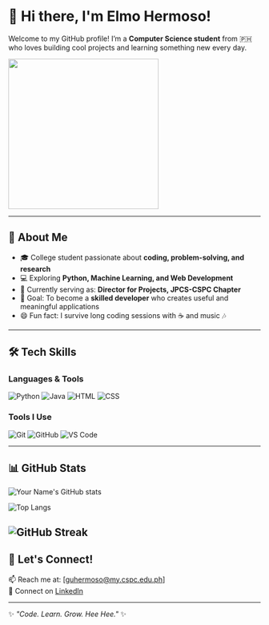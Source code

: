 # 👋 Hi there, I'm Elmo Hermoso!

Welcome to my GitHub profile! I’m a **Computer Science student** from 🇵🇭 who loves building cool projects and learning something new every day.  

<img src="https://media3.giphy.com/media/v1.Y2lkPTc5MGI3NjExYzJuZ2VyZmNhMDFpN2hobXFwbncyb2RjZW0wd3ByYzh2dnNkbjBkbiZlcD12MV9pbnRlcm5hbF9naWZfYnlfaWQmY3Q9Zw/sJs1Ag97x0MV2/giphy.gif" width="300"/>


---

## 🚀 About Me
- 🎓 College student passionate about **coding, problem-solving, and research**  
- 💻 Exploring **Python, Machine Learning, and Web Development**  
- 🌱 Currently serving as: **Director for Projects, JPCS-CSPC Chapter**  
- 🎯 Goal: To become a **skilled developer** who creates useful and meaningful applications  
- 😄 Fun fact: I survive long coding sessions with ☕ and music 🎶  

---

## 🛠️ Tech Skills
### Languages & Tools
![Python](https://img.shields.io/badge/-Python-3776AB?style=flat&logo=python&logoColor=white)
![Java](https://img.shields.io/badge/-Java-red?style=flat&logo=java&logoColor=white)
![HTML](https://img.shields.io/badge/-HTML5-orange?style=flat&logo=html5&logoColor=white)
![CSS](https://img.shields.io/badge/-CSS3-blue?style=flat&logo=css3&logoColor=white)

### Tools I Use
![Git](https://img.shields.io/badge/-Git-F05032?style=flat&logo=git&logoColor=white)
![GitHub](https://img.shields.io/badge/-GitHub-181717?style=flat&logo=github&logoColor=white)
![VS Code](https://img.shields.io/badge/-VS%20Code-0078D4?style=flat&logo=visualstudiocode&logoColor=white)

---

## 📊 GitHub Stats
![Your Name's GitHub stats](https://github-readme-stats.vercel.app/api?username=mrfahrenheit0528&show_icons=true&theme=radical)

![Top Langs](https://github-readme-stats.vercel.app/api/top-langs/?username=mrfahrenheit0528&layout=compact&theme=radical)

![GitHub Streak](https://streak-stats.demolab.com?user=mrfahrenheit0528&theme=radical&border_radius=5)
---

## 🌟 Let's Connect!
📫 Reach me at: [guhermoso@my.cspc.edu.ph]  
💼 Connect on [LinkedIn](www.linkedin.com/in/guiller-angelo-hermoso-796a64301)  

---

✨ *"Code. Learn. Grow. Hee Hee."* ✨
